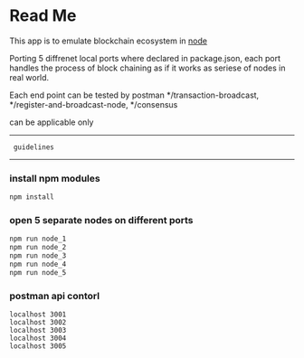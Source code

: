 # Read Me

This app is to emulate blockchain ecosystem in [node](http://nodejs.org)

Porting 5 diffrenet local ports where declared in package.json, each port handles the process of block chaining as if it works as seriese of nodes in real world.

Each end point can be tested by postman 
*/transaction-broadcast, */register-and-broadcast-node, */consensus 

can be applicable only 

***
     guidelines
***

### install npm modules

```bash
npm install
```

### open 5 separate nodes on different ports 

```bash
npm run node_1
npm run node_2
npm run node_3
npm run node_4
npm run node_5
```

### postman api contorl 

```console
localhost 3001
localhost 3002
localhost 3003
localhost 3004
localhost 3005
```
